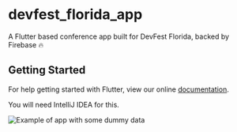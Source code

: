 # devfest_florida_app

A Flutter based conference app built for DevFest Florida, backed by Firebase 🔥

## Getting Started

For help getting started with Flutter, view our online
[documentation](http://flutter.io/).

You will need IntelliJ IDEA for this.

![Example of app with some dummy data](https://github.com/miketraverso/devfest_florida_app/blob/master/devfestflorida-flutter.gif "Example")
